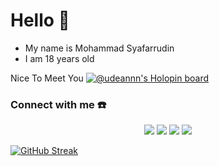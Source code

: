 # Hello 👋
- My name is Mohammad Syafarrudin
- I am 18 years old

Nice To Meet You
[![@udeannn's Holopin board](https://holopin.me/udeannn)](https://holopin.io/@udeannn)

### Connect with me ☎️
<div align="center">
 <a href="https://www.facebook.com/udin.aryansah.7" target="_blank"><img src="https://img.shields.io/badge/Facebook-000000?&style=for-the-badge&logo=facebook&logoColor=white"></a>
 <a href="https://github.com/udeannn" target="_blank"><img src="https://img.shields.io/badge/GitHub-000000?&style=for-the-badge&logo=github&logoColor=white"></a>  
 <a href="https://t.me/Udean123" target="_blank"><img src="https://img.shields.io/badge/Telegram-000000?&style=for-the-badge&logo=telegram&logoColor=white"></a>  
 <a href="https://www.instagram.com/udin_aryansah_123/" target="_blank"><img src="https://img.shields.io/badge/Instagram-000000?style=for-the-badge&logo=instagram&logoColor=white"></a>  
</div>


 [![GitHub Streak](https://streak-stats.demolab.com?user=udeannn&theme=dark)](https://git.io/streak-stats)



